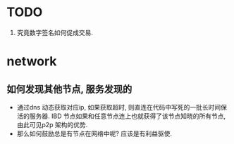# TODO
1. 究竟数字签名如何促成交易.

# network
## 如何发现其他节点, 服务发现的
* 通过dns 动态获取对应ip, 如果获取超时, 则直连在代码中写死的一批长时间保活的服务器. IBD 节点如果和任意节点连上也就获得了该节点知晓的所有节点, 由此可见p2p 架构的优势. 
* 那么如何鼓励总是有节点在网络中呢? 应该是有利益驱使. 
